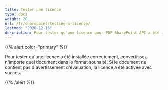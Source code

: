 ```yaml
---
title: Tester une licence
type: docs
weight: 20
url: /fr/sharepoint/testing-a-license/
lastmod: "2020-12-16"
description: Pour tester qu'une licence pour PDF SharePoint API a été installée avec succès, convertissez n'importe quel document dans le format souhaité et il devrait être généré sans aucun avertissement d'évaluation.
---
```


{{% alert color="primary" %}}

Pour tester qu'une licence a été installée correctement, convertissez n'importe quel document dans le format souhaité. Si le document ne contient pas d'avertissement d'évaluation, la licence a été activée avec succès.

{{% /alert %}}